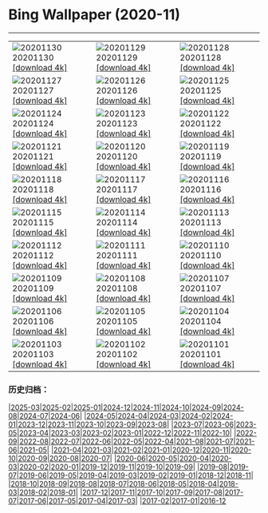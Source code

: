 # Bing Wallpaper (2020-11)
**************

<table><tr><td><img class="wallpaper" src="https://www.bing.com/th?id=OHR.HocesDuraton_ZH-CN2152159552_1920x1080.jpg" alt="20201130"> 20201130 <a class="wallpaper_link" href="https://www.bing.com/th?id=OHR.HocesDuraton_ZH-CN2152159552_UHD.jpg">[download 4k]</a></td><td><img class="wallpaper" src="https://www.bing.com/th?id=OHR.EDCScotland_ZH-CN2038527689_1920x1080.jpg" alt="20201129"> 20201129 <a class="wallpaper_link" href="https://www.bing.com/th?id=OHR.EDCScotland_ZH-CN2038527689_UHD.jpg">[download 4k]</a></td><td><img class="wallpaper" src="https://www.bing.com/th?id=OHR.MountTaranaki_ZH-CN1962085466_1920x1080.jpg" alt="20201128"> 20201128 <a class="wallpaper_link" href="https://www.bing.com/th?id=OHR.MountTaranaki_ZH-CN1962085466_UHD.jpg">[download 4k]</a></td></tr><tr><td><img class="wallpaper" src="https://www.bing.com/th?id=OHR.ValCervara_ZH-CN1889046979_1920x1080.jpg" alt="20201127"> 20201127 <a class="wallpaper_link" href="https://www.bing.com/th?id=OHR.ValCervara_ZH-CN1889046979_UHD.jpg">[download 4k]</a></td><td><img class="wallpaper" src="https://www.bing.com/th?id=OHR.NaturesWindowLookout_ZH-CN1799883608_1920x1080.jpg" alt="20201126"> 20201126 <a class="wallpaper_link" href="https://www.bing.com/th?id=OHR.NaturesWindowLookout_ZH-CN1799883608_UHD.jpg">[download 4k]</a></td><td><img class="wallpaper" src="https://www.bing.com/th?id=OHR.ChipmunkJP_ZH-CN1697070440_1920x1080.jpg" alt="20201125"> 20201125 <a class="wallpaper_link" href="https://www.bing.com/th?id=OHR.ChipmunkJP_ZH-CN1697070440_UHD.jpg">[download 4k]</a></td></tr><tr><td><img class="wallpaper" src="https://www.bing.com/th?id=OHR.CPMall_ZH-CN1202155438_1920x1080.jpg" alt="20201124"> 20201124 <a class="wallpaper_link" href="https://www.bing.com/th?id=OHR.CPMall_ZH-CN1202155438_UHD.jpg">[download 4k]</a></td><td><img class="wallpaper" src="https://www.bing.com/th?id=OHR.AsilomarSB_ZH-CN1074865975_1920x1080.jpg" alt="20201123"> 20201123 <a class="wallpaper_link" href="https://www.bing.com/th?id=OHR.AsilomarSB_ZH-CN1074865975_UHD.jpg">[download 4k]</a></td><td><img class="wallpaper" src="https://www.bing.com/th?id=OHR.BernCH_ZH-CN0890742909_1920x1080.jpg" alt="20201122"> 20201122 <a class="wallpaper_link" href="https://www.bing.com/th?id=OHR.BernCH_ZH-CN0890742909_UHD.jpg">[download 4k]</a></td></tr><tr><td><img class="wallpaper" src="https://www.bing.com/th?id=OHR.Dromling_ZH-CN0730577626_1920x1080.jpg" alt="20201121"> 20201121 <a class="wallpaper_link" href="https://www.bing.com/th?id=OHR.Dromling_ZH-CN0730577626_UHD.jpg">[download 4k]</a></td><td><img class="wallpaper" src="https://www.bing.com/th?id=OHR.NCHighCountry_ZH-CN0617631531_1920x1080.jpg" alt="20201120"> 20201120 <a class="wallpaper_link" href="https://www.bing.com/th?id=OHR.NCHighCountry_ZH-CN0617631531_UHD.jpg">[download 4k]</a></td><td><img class="wallpaper" src="https://www.bing.com/th?id=OHR.MontBlancPeak_ZH-CN0459151326_1920x1080.jpg" alt="20201119"> 20201119 <a class="wallpaper_link" href="https://www.bing.com/th?id=OHR.MontBlancPeak_ZH-CN0459151326_UHD.jpg">[download 4k]</a></td></tr><tr><td><img class="wallpaper" src="https://www.bing.com/th?id=OHR.ToucanCostaRica_ZH-CN0876149105_1920x1080.jpg" alt="20201118"> 20201118 <a class="wallpaper_link" href="https://www.bing.com/th?id=OHR.ToucanCostaRica_ZH-CN0876149105_UHD.jpg">[download 4k]</a></td><td><img class="wallpaper" src="https://www.bing.com/th?id=OHR.InukshukLights_ZH-CN0756858983_1920x1080.jpg" alt="20201117"> 20201117 <a class="wallpaper_link" href="https://www.bing.com/th?id=OHR.InukshukLights_ZH-CN0756858983_UHD.jpg">[download 4k]</a></td><td><img class="wallpaper" src="https://www.bing.com/th?id=OHR.MischwaldFuessen_ZH-CN0005213724_1920x1080.jpg" alt="20201116"> 20201116 <a class="wallpaper_link" href="https://www.bing.com/th?id=OHR.MischwaldFuessen_ZH-CN0005213724_UHD.jpg">[download 4k]</a></td></tr><tr><td><img class="wallpaper" src="https://www.bing.com/th?id=OHR.HokkaidoShida_ZH-CN0103354943_1920x1080.jpg" alt="20201115"> 20201115 <a class="wallpaper_link" href="https://www.bing.com/th?id=OHR.HokkaidoShida_ZH-CN0103354943_UHD.jpg">[download 4k]</a></td><td><img class="wallpaper" src="https://www.bing.com/th?id=OHR.LupineNZ_ZH-CN0613960648_1920x1080.jpg" alt="20201114"> 20201114 <a class="wallpaper_link" href="https://www.bing.com/th?id=OHR.LupineNZ_ZH-CN0613960648_UHD.jpg">[download 4k]</a></td><td><img class="wallpaper" src="https://www.bing.com/th?id=OHR.DiwaliRangoli_ZH-CN0293298599_1920x1080.jpg" alt="20201113"> 20201113 <a class="wallpaper_link" href="https://www.bing.com/th?id=OHR.DiwaliRangoli_ZH-CN0293298599_UHD.jpg">[download 4k]</a></td></tr><tr><td><img class="wallpaper" src="https://www.bing.com/th?id=OHR.RavensSnow_ZH-CN0153928643_1920x1080.jpg" alt="20201112"> 20201112 <a class="wallpaper_link" href="https://www.bing.com/th?id=OHR.RavensSnow_ZH-CN0153928643_UHD.jpg">[download 4k]</a></td><td><img class="wallpaper" src="https://www.bing.com/th?id=OHR.ConneryPond_ZH-CN9900515488_1920x1080.jpg" alt="20201111"> 20201111 <a class="wallpaper_link" href="https://www.bing.com/th?id=OHR.ConneryPond_ZH-CN9900515488_UHD.jpg">[download 4k]</a></td><td><img class="wallpaper" src="https://www.bing.com/th?id=OHR.EsskastanieD_ZH-CN9736686128_1920x1080.jpg" alt="20201110"> 20201110 <a class="wallpaper_link" href="https://www.bing.com/th?id=OHR.EsskastanieD_ZH-CN9736686128_UHD.jpg">[download 4k]</a></td></tr><tr><td><img class="wallpaper" src="https://www.bing.com/th?id=OHR.LakotaBadlands_ZH-CN0151830089_1920x1080.jpg" alt="20201109"> 20201109 <a class="wallpaper_link" href="https://www.bing.com/th?id=OHR.LakotaBadlands_ZH-CN0151830089_UHD.jpg">[download 4k]</a></td><td><img class="wallpaper" src="https://www.bing.com/th?id=OHR.PiedmontRegion_ZH-CN9956166156_1920x1080.jpg" alt="20201108"> 20201108 <a class="wallpaper_link" href="https://www.bing.com/th?id=OHR.PiedmontRegion_ZH-CN9956166156_UHD.jpg">[download 4k]</a></td><td><img class="wallpaper" src="https://www.bing.com/th?id=OHR.DerwentIsle_ZH-CN9777894186_1920x1080.jpg" alt="20201107"> 20201107 <a class="wallpaper_link" href="https://www.bing.com/th?id=OHR.DerwentIsle_ZH-CN9777894186_UHD.jpg">[download 4k]</a></td></tr><tr><td><img class="wallpaper" src="https://www.bing.com/th?id=OHR.BigBison_ZH-CN9480861825_1920x1080.jpg" alt="20201106"> 20201106 <a class="wallpaper_link" href="https://www.bing.com/th?id=OHR.BigBison_ZH-CN9480861825_UHD.jpg">[download 4k]</a></td><td><img class="wallpaper" src="https://www.bing.com/th?id=OHR.TwoWest_ZH-CN9396182448_1920x1080.jpg" alt="20201105"> 20201105 <a class="wallpaper_link" href="https://www.bing.com/th?id=OHR.TwoWest_ZH-CN9396182448_UHD.jpg">[download 4k]</a></td><td><img class="wallpaper" src="https://www.bing.com/th?id=OHR.Albarracin_ZH-CN0019262872_1920x1080.jpg" alt="20201104"> 20201104 <a class="wallpaper_link" href="https://www.bing.com/th?id=OHR.Albarracin_ZH-CN0019262872_UHD.jpg">[download 4k]</a></td></tr><tr><td><img class="wallpaper" src="https://www.bing.com/th?id=OHR.KobukRiver_ZH-CN9932342738_1920x1080.jpg" alt="20201103"> 20201103 <a class="wallpaper_link" href="https://www.bing.com/th?id=OHR.KobukRiver_ZH-CN9932342738_UHD.jpg">[download 4k]</a></td><td><img class="wallpaper" src="https://www.bing.com/th?id=OHR.LochLeum_ZH-CN9620588759_1920x1080.jpg" alt="20201102"> 20201102 <a class="wallpaper_link" href="https://www.bing.com/th?id=OHR.LochLeum_ZH-CN9620588759_UHD.jpg">[download 4k]</a></td><td><img class="wallpaper" src="https://www.bing.com/th?id=OHR.TorngatsMt_ZH-CN9391633217_1920x1080.jpg" alt="20201101"> 20201101 <a class="wallpaper_link" href="https://www.bing.com/th?id=OHR.TorngatsMt_ZH-CN9391633217_UHD.jpg">[download 4k]</a></td></tr></table>

### 历史归档：

|[2025-03](/../2025-03/2025-03.md)|[2025-02](/../2025-02/2025-02.md)|[2025-01](/../2025-01/2025-01.md)|[2024-12](/../2024-12/2024-12.md)|[2024-11](/../2024-11/2024-11.md)|[2024-10](/../2024-10/2024-10.md)|[2024-09](/../2024-09/2024-09.md)|[2024-08](/../2024-08/2024-08.md)|[2024-07](/../2024-07/2024-07.md)|[2024-06](/../2024-06/2024-06.md)|
|[2024-05](/../2024-05/2024-05.md)|[2024-04](/../2024-04/2024-04.md)|[2024-03](/../2024-03/2024-03.md)|[2024-02](/../2024-02/2024-02.md)|[2024-01](/../2024-01/2024-01.md)|[2023-12](/../2023-12/2023-12.md)|[2023-11](/../2023-11/2023-11.md)|[2023-10](/../2023-10/2023-10.md)|[2023-09](/../2023-09/2023-09.md)|[2023-08](/../2023-08/2023-08.md)|
|[2023-07](/../2023-07/2023-07.md)|[2023-06](/../2023-06/2023-06.md)|[2023-05](/../2023-05/2023-05.md)|[2023-04](/../2023-04/2023-04.md)|[2023-03](/../2023-03/2023-03.md)|[2023-02](/../2023-02/2023-02.md)|[2023-01](/../2023-01/2023-01.md)|[2022-12](/../2022-12/2022-12.md)|[2022-11](/../2022-11/2022-11.md)|[2022-10](/../2022-10/2022-10.md)|
|[2022-09](/../2022-09/2022-09.md)|[2022-08](/../2022-08/2022-08.md)|[2022-07](/../2022-07/2022-07.md)|[2022-06](/../2022-06/2022-06.md)|[2022-05](/../2022-05/2022-05.md)|[2022-04](/../2022-04/2022-04.md)|[2021-08](/../2021-08/2021-08.md)|[2021-07](/../2021-07/2021-07.md)|[2021-06](/../2021-06/2021-06.md)|[2021-05](/../2021-05/2021-05.md)|
|[2021-04](/../2021-04/2021-04.md)|[2021-03](/../2021-03/2021-03.md)|[2021-02](/../2021-02/2021-02.md)|[2021-01](/../2021-01/2021-01.md)|[2020-12](/../2020-12/2020-12.md)|[2020-11](/2020-11.md)|[2020-10](/../2020-10/2020-10.md)|[2020-09](/../2020-09/2020-09.md)|[2020-08](/../2020-08/2020-08.md)|[2020-07](/../2020-07/2020-07.md)|
|[2020-06](/../2020-06/2020-06.md)|[2020-05](/../2020-05/2020-05.md)|[2020-04](/../2020-04/2020-04.md)|[2020-03](/../2020-03/2020-03.md)|[2020-02](/../2020-02/2020-02.md)|[2020-01](/../2020-01/2020-01.md)|[2019-12](/../2019-12/2019-12.md)|[2019-11](/../2019-11/2019-11.md)|[2019-10](/../2019-10/2019-10.md)|[2019-09](/../2019-09/2019-09.md)|
|[2019-08](/../2019-08/2019-08.md)|[2019-07](/../2019-07/2019-07.md)|[2019-06](/../2019-06/2019-06.md)|[2019-05](/../2019-05/2019-05.md)|[2019-04](/../2019-04/2019-04.md)|[2019-03](/../2019-03/2019-03.md)|[2019-02](/../2019-02/2019-02.md)|[2019-01](/../2019-01/2019-01.md)|[2018-12](/../2018-12/2018-12.md)|[2018-11](/../2018-11/2018-11.md)|
|[2018-10](/../2018-10/2018-10.md)|[2018-09](/../2018-09/2018-09.md)|[2018-08](/../2018-08/2018-08.md)|[2018-07](/../2018-07/2018-07.md)|[2018-06](/../2018-06/2018-06.md)|[2018-05](/../2018-05/2018-05.md)|[2018-04](/../2018-04/2018-04.md)|[2018-03](/../2018-03/2018-03.md)|[2018-02](/../2018-02/2018-02.md)|[2018-01](/../2018-01/2018-01.md)|
|[2017-12](/../2017-12/2017-12.md)|[2017-11](/../2017-11/2017-11.md)|[2017-10](/../2017-10/2017-10.md)|[2017-09](/../2017-09/2017-09.md)|[2017-08](/../2017-08/2017-08.md)|[2017-07](/../2017-07/2017-07.md)|[2017-06](/../2017-06/2017-06.md)|[2017-05](/../2017-05/2017-05.md)|[2017-04](/../2017-04/2017-04.md)|[2017-03](/../2017-03/2017-03.md)|
|[2017-02](/../2017-02/2017-02.md)|[2017-01](/../2017-01/2017-01.md)|[2016-12](/../2016-12/2016-12.md)